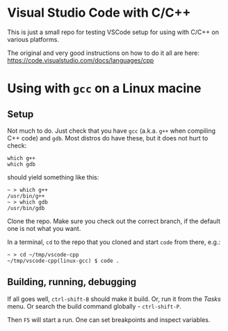 # Visual Studio Code with C/C++

This is just a small repo for testing VSCode setup for using with C/C++ on various platforms.

The original and very good instructions on how to do it all are here: https://code.visualstudio.com/docs/languages/cpp

# Using with `gcc` on a Linux macine

## Setup
Not much to do. Just check that you have `gcc` (a.k.a. `g++` when compiling C++ code) and `gdb`. Most distros do have these, but it does not hurt to check:
```
which g++
which gdb
```
should yield something like this:
```
~ > which g++
/usr/bin/g++
~ > which gdb
/usr/bin/gdb
```

Clone the repo. Make sure you check out the correct branch, if the default one is not what you want.

In a terminal, `cd` to the repo that you cloned and start `code` from there, e.g.:
```
~ > cd ~/tmp/vscode-cpp
~/tmp/vscode-cpp(linux-gcc) $ code .
```

## Building, running, debugging
If all goes well, `ctrl-shift-B` should make it build. Or, run it from the _Tasks_ menu. Or search the build command globally - `ctrl-shift-P`.

Then `F5` will start a run. One can set breakpoints and inspect variables.
